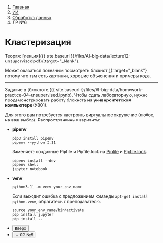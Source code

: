 <ol class="breadcrumb">
  <li class="breadcrumb-item"><a href="{{ site.baseurl }}">Главная</a></li>
  <li class="breadcrumb-item"><a href="{{ site.baseurl }}/artificial-intelligence/index.html">ИИ</a></li>
  <li class="breadcrumb-item"><a href="{{ site.baseurl }}/artificial-intelligence/big-data/index.html">Обработка данных</a></li>
  <li class="breadcrumb-item active">ЛР №6</li>
</ol>

# Кластеризация

Теория: [лекция]({{ site.baseurl }}/files/AI-big-data/lecture12-unsupervised.pdf){:target="_blank"}.

Может оказаться полезным посмотреть блокнот [1](https://github.com/esokolov/ml-course-hse/blob/master/2016-fall/seminars/sem13-pca.ipynb){:target="_blank"}, потому что там есть картинки, хорошие объяснения и примеры кода.

___

Задание в [блокноте]({{ site.baseurl }}/files/AI-big-data/homework-practice-04-unsupervised.ipynb).
Чтобы сдать лабораторную, нужно продемонстрировать работу блокнота **на университетском компьютере** (У801).

Для этого вам потребуется настроить виртуальное окружение (любое, на ваш выбор). Распространенные варианты:
<ul>
  <li><b>pipenv</b>
  <pre><code class="console">pip3 install pipenv
pipenv --python 3.11  </code></pre> 
  Заменяете созданные Pipfile и Pipfile.lock на <a href="{{ site.baseurl }}/files/AI-big-data/Pipfile">Pipfile</a> и <a href="{{ site.baseurl }}/files/AI-big-data/Pipfile.lock">Pipfile.lock</a>.
  <pre><code class="console">pipenv install --dev
pipenv shell
jupyter notebook  </code></pre> 
  </li>
  <li><b>venv</b>
  <pre><code class="console">python3.11 -m venv your_env_name</code></pre>
  Если выходит ошибка с предложением команды <code class="console">apt-get install python-venv</code>, обратитесь к преподавателю.
  <pre><code class="console">source your_env_name/bin/activate
pip install jupyter
pip install ..</code></pre> 
  </li>
</ul>

<div class="row">
  <div class="col-lg-12">
    <ul class="list-unstyled">
      <li class="float-end">
        <button type="button" class="btn btn-outline-primary" onclick="window.location.href='#кластеризация';">Вверх</button>
      </li>
      <li>
        <button type="button" class="btn btn-primary" onclick="window.location.href='{{ site.baseurl }}/artificial-intelligence/big-data/labs/lab5.html';">← ЛР №5</button>
      </li>
    </ul>
  </div>
</div>